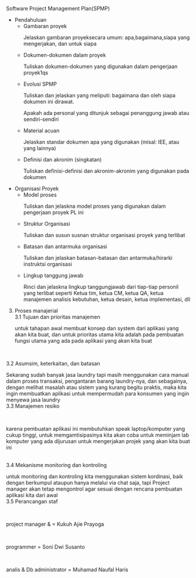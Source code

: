 <p>Software Project Management Plan(SPMP)</p>
<ul>
<li>Pendahuluan
<ul>
	<li>Gambaran proyek</li>
		<p>Jelaskan gambaran proyeksecara umum: apa,bagaimana,siapa yang mengerjakan, dan untuk siapa </p>
	<li>Dokumen-dokumen dalam proyek</li>
		<p>Tuliskan dokumen-dokumen yang digunakan dalam pengerjaan proyek1qs</p>
	<li>Evolusi SPMP</li>
		<p>Tuliskan dan jelaskan yang meliputi: bagaimana dan oleh siapa dokumen ini dirawat.</p>
		<p>Apakah ada personal yang ditunjuk sebagai penanggung jawab atau sendiri-sendiri</p>
	<li>Material acuan</li>
		<p>Jelaskan standar dokumen apa yang digunakan (misal: IEE, atau yang lainnya)</p>
	<li>Definisi dan akronim (singkatan)</li>
		<p>Tuliskan definisi-definisi dan akronim-akronim yang digunakan pada dokumen</p>
</ul>
</ul>
</li>

<ul>
<li>Organisasi Proyek
<ul>
	<li>Model proses</li>
	<p>Tuliskan dan jelaskna model proses yang digunakan dalam pengerjaan proyek PL ini </p>
	<li>Struktur Organisasi</li>
	<p>Tuliskan dan susun susnan struktur organisasi proyek yang terlibat</p>
	<li>Batasan dan antarmuka organisasi</li>
	<p>Tuliskan dan jelaskan batasan-batasan dan antarmuka/hirarki instruktsi organisasi</p>
	<li>Lingkup tanggung jawab</li>
	<p>Rinci dan jelaskna lingkup tanggungjawab dari tiap-tiap personil yang terlibat seperti Ketua tim, ketua CM, ketua QA, ketua manajemen analisis kebutuhan, ketua desain, ketua implementasi, dll</p>
</ul>
</li>
 </ul>

3. Proses manajerial <br>
3.1 Tujuan dan prioritas manajemen <br>
	<p>untuk tahapan awal membuat konsep dan system dari aplikasi yang akan kita buat,
	dan untuk prioritas utama kita adalah pada pembuatan fungsi utama yang ada pada
	aplikasi yang akan kita buat</p><br>
3.2 Asumsim, keterkaitan, dan batasan <br>
	<p>Sekarang sudah banyak jasa laundry tapi masih menggunakan cara manual dalam proses transaksi, pengantaran
	barang laundry-nya, dan sebagainya, dengan melihat masalah atau sistem yang kurang begitu praktis, maka kita 
	ingin membuatkan aplikasi untuk mempermudah para konsumen yang ingin menyewa jasa laundry<br>
3.3 Manajemen resiko</p> <br>
	<p>karena pembuatan aplikasi ini membutuhkan speak laptop/komputer yang cukup tinggi, untuk memgamtisipasinya
	kita akan coba untuk meminjam lab komputer yang ada dijurusan untuk mengerjakan projek yang akan kita buat ini </p>
	<br>
3.4 Mekanisme monitoring dan kontroling<br>
	<p>untuk monitoring dan kontroling kita menggunakan sistem kordinasi, baik dengan berkumpul ataupun
	hanya melalui via chat saja, tapi Project manager akan tetap mengontrol agar sesuai dengan rencana
	pembuatan aplikasi kita dari awal<br>
3.5 Perancangan staf</p><br>
	<p>project manager & = Kukuh Ajie Prayoga</p><br>
	<p>programmer = Soni Dwi Susanto</p><br>
	<p>analis & Db administrator = Muhamad Naufal Haris</p><br>


	